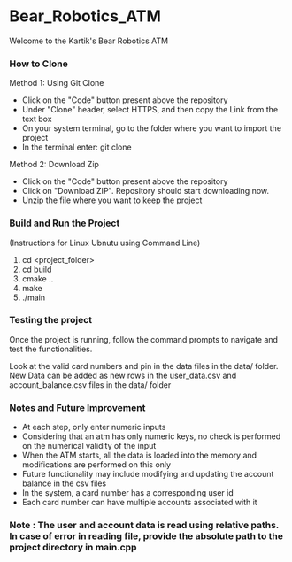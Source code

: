 # Bear_Robotics_ATM
Welcome to the Kartik's Bear Robotics ATM

### How to Clone

Method 1: Using Git Clone
  - Click on the "Code" button present above the repository
  - Under "Clone" header, select HTTPS, and then copy the Link from the text box
  - On your system terminal, go to the folder where you want to import the project
  - In the terminal enter: git clone <copied text>
 
 Method 2: Download Zip
  - Click on the "Code" button present above the repository
  - Click on "Download ZIP". Repository should start downloading now.
  - Unzip the file where you want to keep the project
 
 
### Build and Run the Project
(Instructions for Linux Ubnutu using Command Line)

 1) cd <project_folder> 
 2) cd build
 3) cmake ..
 4) make
 5) ./main
 
 ### Testing the project
 
 Once the project is running, follow the command prompts to navigate and test the functionalities.
 
 Look at the valid card numbers and pin in the data files in the data/ folder.
 New Data can be added as new rows in the user_data.csv and account_balance.csv files in the data/ folder
 
 
 ### Notes and Future Improvement
 - At each step, only enter numeric inputs
 - Considering that an atm has only numeric keys, no check is performed on the numerical validity of the input
 - When the ATM starts, all the data is loaded into the memory and modifications are performed on this only
 - Future functionality may include modifying and updating the account balance in the csv files
 - In the system, a card number has a corresponding user id
 - Each card number can have multiple accounts associated with it 
 
### Note : The user and account data is read using relative paths. In case of error in reading file, provide the absolute path to the project directory in main.cpp
